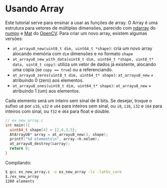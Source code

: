 # Usando Array

Este tutorial serve para ensinar a usar as funções de array. O Array é uma estrutura para vetores de múltiplas dimensões, parecido com [ndarray](http://docs.scipy.org/doc/numpy/reference/generated/numpy.ndarray.html) do [numpy](http://www.numpy.org/) e [Mat](http://docs.opencv.org/trunk/d3/d63/classcv_1_1Mat.html#gsc.tab=0) do [OpenCV](http://docs.opencv.org/trunk). Para criar um novo array, existem algumas versões:

- `at_arrayu8_new(uint8_t dim, uint64_t *shape)`: cria um novo array alocando memória com `dim` dimensões e no formato `shape`
- `at_arrayu8_new_with_data(uint8_t dim, uint64_t *shape, uint8_t* data, uint8_t copy)`: utiliza um vetor de dados já existente, alocando uma cópia (se `copy == true`) ou a referenciando.
- `at_arrayu8_zeros(uint8_t dim, uint64_t* shape)`: `at_arrayu8_new` + atribuindo 0 (zero) aos elementos.
- `at_arrayu8_ones(uint8_t dim, uint64_t* shape)`: `at_arrayu8_new` + atribuindo 1 (um) aos elementos.

Cada elemento será um inteiro sem sinal de 8 bits. Se desejar, troque o sufixo `u8` por `u16`, `u32` e `u64` para inteiros sem sinal, ou `i8`, `i16`, `i32` e `i64` para inteiros com sinal, ou `f32` e `d64` para float e double.

~~~c
// ex_new_array.c
int main(){
  uint64_t shape[4] = {2,4,3,5};
  AtArrayU8* array = at_arrayu8_new(3, shape);
  printf("%d elements\n", array->h.nelem);
  at_arrayu8_destroy(&array);
  return 0;
}
~~~

Compilando:


~~~bash
$ gcc ex_new_array.c -o ex_new_array -lz -latkv_core
$./ex_new_array
1200 elements
~~~